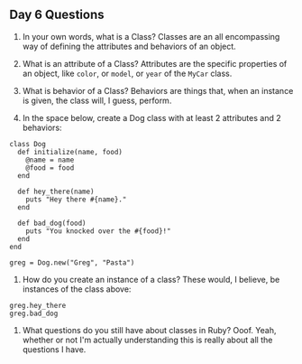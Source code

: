 ## Day 6 Questions

1. In your own words, what is a Class?
Classes are an all encompassing way of defining the attributes and behaviors of an object.

1. What is an attribute of a Class?
Attributes are the specific properties of an object, like `color`, or `model`, or `year` of the `MyCar` class.

1. What is behavior of a Class?
Behaviors are things that, when an instance is given, the class will, I guess, perform.

1. In the space below, create a Dog class with at least 2 attributes and 2 behaviors:
```
class Dog
  def initialize(name, food)
    @name = name
    @food = food
  end

  def hey_there(name)
    puts "Hey there #{name}."
  end

  def bad_dog(food)
    puts "You knocked over the #{food}!"
  end
end

greg = Dog.new("Greg", "Pasta")
```
1. How do you create an instance of a class?
These would, I believe, be instances of the class above:
```
greg.hey_there
greg.bad_dog
```

1. What questions do you still have about classes in Ruby?
Ooof.  Yeah, whether or not I'm actually understanding this is really about all the questions I have.
